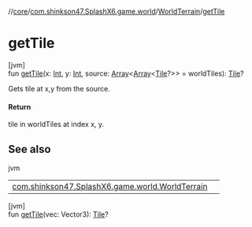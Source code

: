 //[core](../../../index.md)/[com.shinkson47.SplashX6.game.world](../index.md)/[WorldTerrain](index.md)/[getTile](get-tile.md)

# getTile

[jvm]\
fun [getTile](get-tile.md)(x: [Int](https://kotlinlang.org/api/latest/jvm/stdlib/kotlin/-int/index.html), y: [Int](https://kotlinlang.org/api/latest/jvm/stdlib/kotlin/-int/index.html), source: [Array](https://kotlinlang.org/api/latest/jvm/stdlib/kotlin/-array/index.html)&lt;[Array](https://kotlinlang.org/api/latest/jvm/stdlib/kotlin/-array/index.html)&lt;[Tile](../-tile/index.md)?&gt;&gt; = worldTiles): [Tile](../-tile/index.md)?

Gets tile at x,y from the source.

#### Return

tile in worldTiles at index x, y.

## See also

jvm

| | |
|---|---|
| [com.shinkson47.SplashX6.game.world.WorldTerrain](get-staggered-tile.md) |  |

[jvm]\
fun [getTile](get-tile.md)(vec: Vector3): [Tile](../-tile/index.md)?
